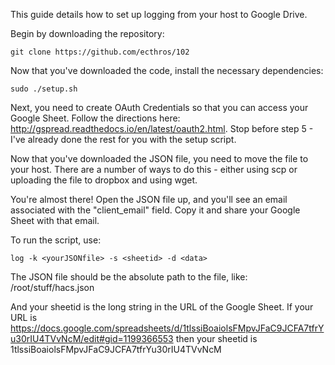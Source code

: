 This guide details how to set up logging from your host to Google Drive.

Begin by downloading the repository: 

	git clone https://github.com/ecthros/102

Now that you've downloaded the code, install the necessary dependencies:

	sudo ./setup.sh

Next, you need to create OAuth Credentials so that you can access your Google Sheet. Follow the directions here: http://gspread.readthedocs.io/en/latest/oauth2.html. Stop before step 5 - I've already done the rest for you with the setup script.

Now that you've downloaded the JSON file, you need to move the file to your host. There are a number of ways to do this - either using scp or uploading the file to dropbox and using wget.

You're almost there! Open the JSON file up, and you'll see an email associated with the "client_email" field. Copy it and share your Google Sheet with that email.

To run the script, use:

	log -k <yourJSONfile> -s <sheetid> -d <data>

The JSON file should be the absolute path to the file, like:
	/root/stuff/hacs.json

And your sheetid is the long string in the URL of the Google Sheet. If your URL is
https://docs.google.com/spreadsheets/d/1tlssiBoaiolsFMpvJFaC9JCFA7tfrYu30rIU4TVvNcM/edit#gid=1199366553
then your sheetid is 
1tlssiBoaiolsFMpvJFaC9JCFA7tfrYu30rIU4TVvNcM